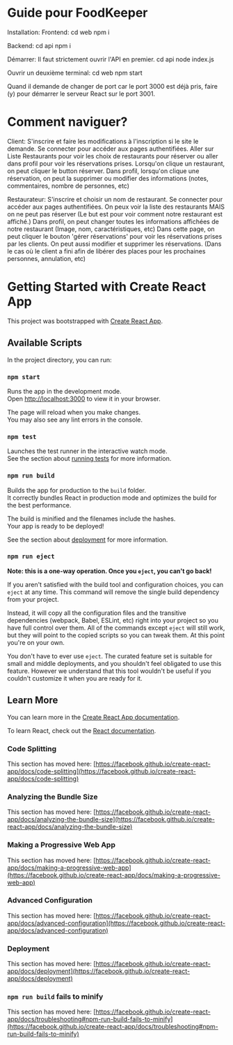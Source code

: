 # Guide pour FoodKeeper

Installation:
Frontend:
cd web
npm i

Backend:
cd api
npm i

Démarrer: 
Il faut strictement ouvrir l'API en premier.
cd api
node index.js

Ouvrir un deuxième terminal:
cd web
npm start

Quand il demande de changer de port car le port 3000 est déjà pris, faire (y) pour démarrer le serveur React sur le port 3001.

# Comment naviguer?
Client:
S'inscrire et faire les modifications à l'inscription si le site le demande.
Se connecter pour accéder aux pages authentifiées.
Aller sur Liste Restaurants pour voir les choix de restaurants pour réserver ou aller dans profil pour voir les réservations prises.
Lorsqu'on clique un restaurant, on peut cliquer le button réserver.
Dans profil, lorsqu'on clique une réservation, on peut la supprimer ou modifier des informations (notes, commentaires, nombre de personnes, etc)

Restaurateur:
S'inscrire et choisir un nom de restaurant.
Se connecter pour accéder aux pages authentifiées.
On peux voir la liste des restaurants MAIS on ne peut pas réserver (Le but est pour voir comment notre restaurant est affiché.)
Dans profil, on peut changer toutes les informations affichées de notre restaurant (Image, nom, caractéristiques, etc)
Dans cette page, on peut cliquer le bouton 'gérer réservations' pour voir les réservations prises par les clients.
On peut aussi modifier et supprimer les réservations. (Dans le cas où le client a fini afin de libérer des places pour les prochaines personnes, annulation, etc)

# Getting Started with Create React App

This project was bootstrapped with [Create React App](https://github.com/facebook/create-react-app).

## Available Scripts

In the project directory, you can run:

### `npm start`

Runs the app in the development mode.\
Open [http://localhost:3000](http://localhost:3000) to view it in your browser.

The page will reload when you make changes.\
You may also see any lint errors in the console.

### `npm test`

Launches the test runner in the interactive watch mode.\
See the section about [running tests](https://facebook.github.io/create-react-app/docs/running-tests) for more information.

### `npm run build`

Builds the app for production to the `build` folder.\
It correctly bundles React in production mode and optimizes the build for the best performance.

The build is minified and the filenames include the hashes.\
Your app is ready to be deployed!

See the section about [deployment](https://facebook.github.io/create-react-app/docs/deployment) for more information.

### `npm run eject`

**Note: this is a one-way operation. Once you `eject`, you can't go back!**

If you aren't satisfied with the build tool and configuration choices, you can `eject` at any time. This command will remove the single build dependency from your project.

Instead, it will copy all the configuration files and the transitive dependencies (webpack, Babel, ESLint, etc) right into your project so you have full control over them. All of the commands except `eject` will still work, but they will point to the copied scripts so you can tweak them. At this point you're on your own.

You don't have to ever use `eject`. The curated feature set is suitable for small and middle deployments, and you shouldn't feel obligated to use this feature. However we understand that this tool wouldn't be useful if you couldn't customize it when you are ready for it.

## Learn More

You can learn more in the [Create React App documentation](https://facebook.github.io/create-react-app/docs/getting-started).

To learn React, check out the [React documentation](https://reactjs.org/).

### Code Splitting

This section has moved here: [https://facebook.github.io/create-react-app/docs/code-splitting](https://facebook.github.io/create-react-app/docs/code-splitting)

### Analyzing the Bundle Size

This section has moved here: [https://facebook.github.io/create-react-app/docs/analyzing-the-bundle-size](https://facebook.github.io/create-react-app/docs/analyzing-the-bundle-size)

### Making a Progressive Web App

This section has moved here: [https://facebook.github.io/create-react-app/docs/making-a-progressive-web-app](https://facebook.github.io/create-react-app/docs/making-a-progressive-web-app)

### Advanced Configuration

This section has moved here: [https://facebook.github.io/create-react-app/docs/advanced-configuration](https://facebook.github.io/create-react-app/docs/advanced-configuration)

### Deployment

This section has moved here: [https://facebook.github.io/create-react-app/docs/deployment](https://facebook.github.io/create-react-app/docs/deployment)

### `npm run build` fails to minify

This section has moved here: [https://facebook.github.io/create-react-app/docs/troubleshooting#npm-run-build-fails-to-minify](https://facebook.github.io/create-react-app/docs/troubleshooting#npm-run-build-fails-to-minify)
